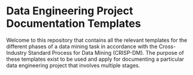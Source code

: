 # Data Engineering Project Documentation Templates

Welcome to this repository that contains all the relevant templates for the different phases of a data mining task in accordance with the Cross-Industry Standard Process for Data Mining (CRISP-DM). The purpose of these templates exist to be used and apply for documenting a particular data engineering project that involves multiple stages. 
